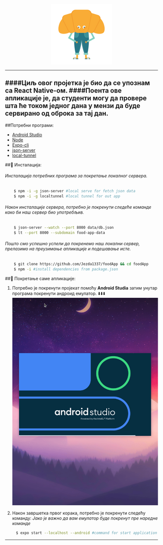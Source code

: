 <div align="center"><img src="assets/logo.png"/></div>

---

####Циљ овог пројетка је био да се упознам са **React Native**-ом.
####Поента ове апликације је, да студенти могу да провере шта ће током једног дана у мензи да буде сервирано од оброка за тај дан.
---

##Потребни програми:
*   [Android Studio](https://developer.android.com/studio)
*   [Node](https://nodejs.org/en/)
*   [Expo-cli](https://docs.expo.io/get-started/installation/)
*   [json-server](https://github.com/typicode/json-server)
*   [local-tunnel](https://github.com/localtunnel/localtunnel)

##:memo: Инсталација:

###### Инсталација потребних програма за покретање локалног сервера.

```bash
    $ npm -i -g json-server #local serve for fetch json data
    $ npm -i -g localtunnel #local tunnel for out app
```

###### Након инсталације сервера, потребно је покренути следеће команде како би наш сервер био употребљив.
```bash
    $ json-server --watch --port 8000 data/db.json 
    $ lt --port 8000 --subdomain food-app-data
```
###### Пошто смо успешно успели да покренемо наш локални сервер, прелазимо на преузимање апликације и подешавање исте.
```bash
    $ git clone https://github.com/Jezda1337/foodApp && cd foodApp
    $ npm -i #install dependencies from package.json 
```


##:rocket: Покретање саме апликације:
1.  Потребно је покренути пројекат помоћу **Android Studia** затим унутар програма покренути андроид емулатор. :arrow_down::arrow_down::arrow_down:
    ![how to :D](assets/tuts/clip-one.gif)

2.  Након завршетка првог корака, потребно је покренути следећу команду: 
*Јако је важно да вам емулатор буде покренут пре наредне команде*
```bash
     $ expo start --localhost --android #command for start application in android emulator
```
---


